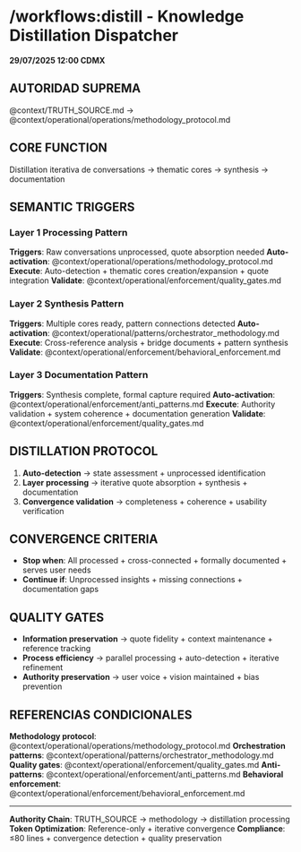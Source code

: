 # /workflows:distill - Knowledge Distillation Dispatcher

**29/07/2025 12:00 CDMX**

## AUTORIDAD SUPREMA
@context/TRUTH_SOURCE.md → @context/operational/operations/methodology_protocol.md

## CORE FUNCTION
Distillation iterativa de conversations → thematic cores → synthesis → documentation

## SEMANTIC TRIGGERS

### Layer 1 Processing Pattern
**Triggers**: Raw conversations unprocessed, quote absorption needed
**Auto-activation**: @context/operational/operations/methodology_protocol.md
**Execute**: Auto-detection + thematic cores creation/expansion + quote integration
**Validate**: @context/operational/enforcement/quality_gates.md

### Layer 2 Synthesis Pattern
**Triggers**: Multiple cores ready, pattern connections detected
**Auto-activation**: @context/operational/patterns/orchestrator_methodology.md
**Execute**: Cross-reference analysis + bridge documents + pattern synthesis
**Validate**: @context/operational/enforcement/behavioral_enforcement.md

### Layer 3 Documentation Pattern
**Triggers**: Synthesis complete, formal capture required
**Auto-activation**: @context/operational/enforcement/anti_patterns.md
**Execute**: Authority validation + system coherence + documentation generation
**Validate**: @context/operational/enforcement/quality_gates.md

## DISTILLATION PROTOCOL
1. **Auto-detection** → state assessment + unprocessed identification
2. **Layer processing** → iterative quote absorption + synthesis + documentation
3. **Convergence validation** → completeness + coherence + usability verification

## CONVERGENCE CRITERIA
- **Stop when**: All processed + cross-connected + formally documented + serves user needs
- **Continue if**: Unprocessed insights + missing connections + documentation gaps

## QUALITY GATES
- **Information preservation** → quote fidelity + context maintenance + reference tracking
- **Process efficiency** → parallel processing + auto-detection + iterative refinement
- **Authority preservation** → user voice + vision maintained + bias prevention

## REFERENCIAS CONDICIONALES
**Methodology protocol**: @context/operational/operations/methodology_protocol.md
**Orchestration patterns**: @context/operational/patterns/orchestrator_methodology.md
**Quality gates**: @context/operational/enforcement/quality_gates.md
**Anti-patterns**: @context/operational/enforcement/anti_patterns.md
**Behavioral enforcement**: @context/operational/enforcement/behavioral_enforcement.md

---
**Authority Chain**: TRUTH_SOURCE → methodology → distillation processing
**Token Optimization**: Reference-only + iterative convergence
**Compliance**: ≤80 lines + convergence detection + quality preservation